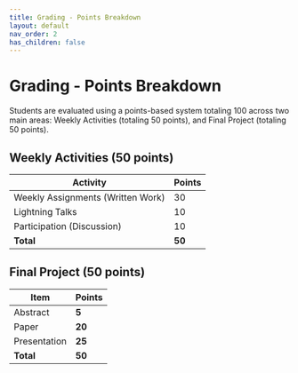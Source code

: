 ```yaml
---
title: Grading - Points Breakdown
layout: default
nav_order: 2
has_children: false
---
```


# Grading - Points Breakdown

Students are evaluated using a points-based system totaling 100 across two main areas: Weekly Activities (totaling 50 points), and Final Project (totaling 50 points).

## Weekly Activities (50 points)

| Activity                          | Points  |
|-----------------------------------|--------|
| Weekly Assignments (Written Work) | 30     |
| Lightning Talks                   | 10     |
| Participation (Discussion)         | 10     |
| **Total**                          | **50** |

## Final Project (50 points)

| Item                              | Points  |
|-----------------------------------|--------|
| Abstract                          | **5**  |
| Paper                             | **20** |
| Presentation                      | **25** |
| **Total**                         | **50** |
